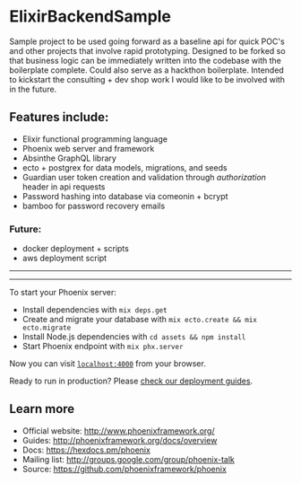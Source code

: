 # ElixirBackendSample

Sample project to be used going forward as a baseline api for quick POC's and other projects that involve rapid prototyping. Designed to be forked so that business logic can be immediately written into the codebase with the boilerplate complete. Could also serve as a hackthon boilerplate. Intended to kickstart the consulting + dev shop work I would like to be involved with in the future.


## Features include:
* Elixir functional programming language
* Phoenix web server and framework
* Absinthe GraphQL library
* ecto + postgrex for data models, migrations, and seeds
* Guardian user token creation and validation through _authorization_ header in api requests
* Password hashing into database via comeonin + bcrypt
* bamboo for password recovery emails


### Future:
* docker deployment + scripts
* aws deployment script


---
---


To start your Phoenix server:

  * Install dependencies with `mix deps.get`
  * Create and migrate your database with `mix ecto.create && mix ecto.migrate`
  * Install Node.js dependencies with `cd assets && npm install`
  * Start Phoenix endpoint with `mix phx.server`

Now you can visit [`localhost:4000`](http://localhost:4000) from your browser.

Ready to run in production? Please [check our deployment guides](http://www.phoenixframework.org/docs/deployment).

## Learn more

  * Official website: http://www.phoenixframework.org/
  * Guides: http://phoenixframework.org/docs/overview
  * Docs: https://hexdocs.pm/phoenix
  * Mailing list: http://groups.google.com/group/phoenix-talk
  * Source: https://github.com/phoenixframework/phoenix
